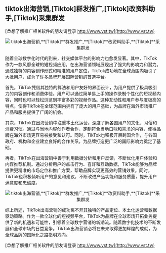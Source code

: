 ## **tiktok出海营销,**[Tiktok]**群发推广,**[Tiktok]**改资料助手,**[Tiktok]**采集群发**

[😍想了解推广相关软件的朋友请登录 http://www.vst.tw](http://www.vst.tw)

 <center><img src="https://vst.tw/MP4/tuiguang/png/4.png" alt="tiktok出海营销,**[Tiktok]**群发推广,**[Tiktok]**改资料助手,**[Tiktok]**采集群发"></center>

随着全球数字化时代的到来，社交媒体平台的影响力也愈发显著。其中，TikTok作为一款风靡全球的短视频应用，在出海营销领域展现出了强大的影响力和潜力。通过独特的内容创作形式和精准的用户定位，TikTok成功地在全球范围内吸引了大批用户，成为了许多品牌开展国际营销的首选平台。

首先，TikTok凭借其独特的算法和用户友好的界面设计，为用户提供了极具吸引力的内容创作和消费体验。用户可以通过简单易上手的操作录制个性化的短视频内容，同时也可以轻松浏览到丰富多彩的视频作品。这种互动性和用户参与度极高的特点，使得TikTok在全球范围内拥有了庞大的用户基础，为品牌在海外市场推广产品和服务提供了广阔的机会。

其次，TikTok在出海营销中注重本土化运营，深度了解各国用户的文化、习俗和消费习惯。通过与当地内容创作者合作，定制符合当地口味和需求的内容，使得品牌在海外市场更容易被接受和认可。同时，TikTok也积极开展跨国合作，与各国政府、机构和企业建立良好的合作关系，为品牌打造更广泛的国际影响力奠定了基础。

再者，TikTok在出海营销中善于利用数据分析和用户反馈，不断优化用户体验和内容推荐机制。通过分析用户的点击行为、喜好和互动数据，TikTok能够为品牌提供更精准的市场定位和推广方案，帮助品牌实现更高效的营销效果。同时，TikTok也积极倾听用户的意见和建议，不断改进产品功能和服务质量，提升用户满意度和忠诚度。

 <center><img src="https://vst.tw/MP4/tuiguang/png/7.png" alt="tiktok出海营销,**[Tiktok]**群发推广,**[Tiktok]**改资料助手,**[Tiktok]**采集群发"></center>

综上所述，TikTok出海营销的成功离不开其独特的产品定位、本土化运营和数据驱动策略。作为一款全球化的短视频平台，TikTok为品牌在全球市场开拓业务提供了新的机遇和可能性，引领着全球数字营销的新潮流。随着数字化技术的不断发展和全球市场的日益竞争，TikTok出海营销必将在未来取得更加辉煌的成就，为全球品牌的国际化之路指明方向。

[😍想了解推广相关软件的朋友请登录 http://www.vst.tw](http://www.vst.tw)



